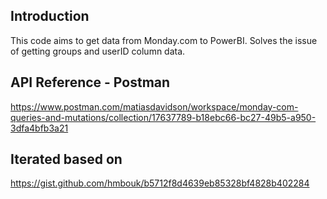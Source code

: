 ## Introduction
This code aims to get data from Monday.com to PowerBI. 
Solves the issue of getting groups and userID column data. 

## API Reference - Postman 
https://www.postman.com/matiasdavidson/workspace/monday-com-queries-and-mutations/collection/17637789-b18ebc66-bc27-49b5-a950-3dfa4bfb3a21

## Iterated based on
https://gist.github.com/hmbouk/b5712f8d4639eb85328bf4828b402284

